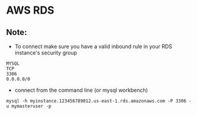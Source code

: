 # AWS RDS

## Note:
- To connect make sure you have a valid inbound rule in your RDS instance's security group
```
MYSQL
TCP
3306
0.0.0.0/0
```

- connect from the command line (or mysql workbench)
```
mysql -h myinstance.123456789012.us-east-1.rds.amazonaws.com -P 3306 -u mymasteruser -p
```
